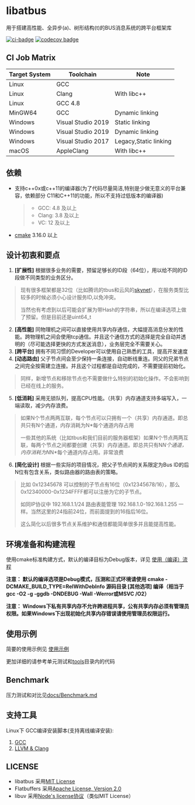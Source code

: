 # libatbus

用于搭建高性能、全异步(a)、树形结构(t)的BUS消息系统的跨平台框架库

[![ci-badge]][ci-link] [![codecov badge]][codecov status]

[ci-badge]: https://github.com/atframework/libatbus/actions/workflows/main.yml/badge.svg "Github action build status"
[ci-link]:  https://github.com/atframework/libatbus/actions/workflows/main.yml "Github action build status"
[codecov badge]: https://codecov.io/gh/atframework/libatbus/branch/main/graph/badge.svg
[codecov status]: https://codecov.io/gh/atframework/libatbus

## CI Job Matrix

| Target System | Toolchain          | Note                  |
| ------------- | ------------------ | --------------------- |
| Linux         | GCC                |
| Linux         | Clang              | With libc++           |
| Linux         | GCC 4.8            |
| MinGW64       | GCC                | Dynamic linking       |
| Windows       | Visual Studio 2019 | Static linking        |
| Windows       | Visual Studio 2019 | Dynamic linking       |
| Windows       | Visual Studio 2017 | Legacy,Static linking |
| macOS         | AppleClang         | With libc++           |

## 依赖

+ 支持c++0x或c++11的编译器(为了代码尽量简洁,特别是少做无意义的平台兼容，依赖部分 C11和C++11的功能，所以不支持过低版本的编译器)
  > + GCC: 4.8 及以上
  > + Clang: 3.8 及以上
  > + VC: 12 及以上

+ [cmake](https://cmake.org/download/) 3.16.0 以上

## 设计初衷和要点

1. **[扩展性]** 根据很多业务的需要，预留足够长的ID段（64位），用以给不同的ID段做不同类型的业务区分。
  > 现有很多框架都是32位（比如腾讯的tbus和云风的[skynet](https://github.com/cloudwu/skynet)），在服务类型比较多的时候必须小心设计服务ID,以免冲突。
  >
  > 当然也有考虑到以后可能会扩展为带Hash的字符串，所以在编译选项上做了预留。但是目前还是uint64_t

2. **[高性能]** 同物理机之间可以直接使用共享内存通信，大幅提高消息分发的性能。跨物理机之间会使用tcp通信。并且这个通信方式的选择是完全自动并透明的（尽可能选择更快的方式发送消息），业务层完全不需要关心。
3. **[跨平台]** 拥有不同习惯的Developer可以使用自己熟悉的工具，提高开发速度
4. **[动态路由]** 父子节点间会至少保持一条连接，自动断线重连。同父的兄弟节点之间完全按需建立连接。并且这个过程都是自动完成的，不需要提前初始化。
  > 同样，新增节点和移除节点也不需要做什么特别的初始化操作。不会影响到已经在线上的服务。

5. **[低消耗]** 采用无锁队列，提高CPU性能。（共享）内存通道支持多端写入，一端读取，减少内存浪费。
  > 如果N个节点两两互联，每个节点可以只拥有一个（共享）内存通道。即总共只有N个通道，内存消耗为N*每个通道内存占用
  >
  > 一些其他的系统（比如tbus和我们目前的服务器框架）如果N个节点两两互联，每两个节点之间都要创建（共享）内存通道。即总共只有N*N个通道，内存消耗为N*N*每个通道内存占用。非常浪费

6. **[简化设计]** 根据一些实际的项目情况，把父子节点间的关系限定为Bus ID的后N位有包含关系，类似路由器的路由表的策略。
  > 比如 0x12345678 可以控制的子节点有16位（0x12345678/16），那么0x12340000-0x1234FFFF都可以注册为它的子节点。
  >
  > 如同IP协议中 192.168.1.1/24 路由表能管理 192.168.1.0-192.168.1.255 一样。当然这里的24指前24位，而前面提到的16指后16位。
  >
  > 这么简化以后很多节点关系维护和通信都能简单很多并且能提高性能。

## 环境准备和构建流程

使用cmake标准构建方式，默认的编译目标为Debug版本，详见 [使用（编译）流程](docs/Build.md)

**注意： 默认的编译选项是Debug模式，压测和正式环境请使用 cmake -DCMAKE_BUILD_TYPE=RelWithDebInfo 源码目录 [其他选项] 编译（相当于gcc -O2 -g -ggdb -DNDEBUG -Wall -Werror或MSVC /O2）**

**注意： Windows下私有共享内存不允许跨进程共享，公有共享内存必须有管理员权限。如果Windows下出现初始化共享内存错误请使用管理员权限运行。**

## 使用示例

简要的使用示例见 [使用示例](docs/Usage.md)

更加详细的请参考单元测试和[tools](tools)目录内的代码

## Benchmark

压力测试和对比见[docs/Benchmark.md](docs/Benchmark.md)

## 支持工具

Linux下 GCC编译安装脚本(支持离线编译安装):

1. [GCC](https://github.com/owent-utils/bash-shell/tree/master/GCC%20Installer)
2. [LLVM & Clang](https://github.com/owent-utils/bash-shell/tree/master/LLVM%26Clang%20Installer)

## LICENSE

+ libatbus 采用[MIT License](LICENSE)
+ Flatbuffers 采用[Apache License, Version 2.0](LICENSE-Apache.txt)
+ libuv 采用[Node's license协议](NODE_S_LICENSE)（类似MIT License）
